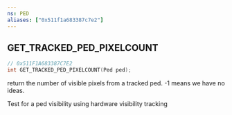 ```yaml
---
ns: PED
aliases: ["0x511f1a683387c7e2"]
---
```

## GET_TRACKED_PED_PIXELCOUNT

```c
// 0x511F1A683387C7E2
int GET_TRACKED_PED_PIXELCOUNT(Ped ped);
```

return the number of visible pixels from a tracked ped. -1 means we have no ideas.

Test for a ped visibility using hardware visibility tracking

